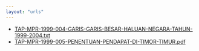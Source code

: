 ```yaml
---
layout: "urls"
---
```

* [TAP-MPR-1999-004-GARIS-GARIS-BESAR-HALUAN-NEGARA-TAHUN-1999-2004.txt](TAP-MPR-1999-004-GARIS-GARIS-BESAR-HALUAN-NEGARA-TAHUN-1999-2004.txt)
* [TAP-MPR-1999-005-PENENTUAN-PENDAPAT-DI-TIMOR-TIMUR.pdf](TAP-MPR-1999-005-PENENTUAN-PENDAPAT-DI-TIMOR-TIMUR.pdf)
